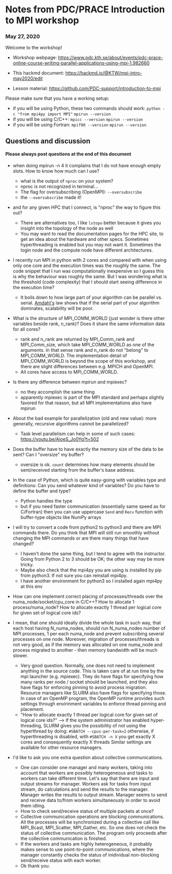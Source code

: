 # Notes from PDC/PRACE Introduction to MPI workshop
### May 27, 2020

Welcome to the workshop!

- Workshop webpage: https://www.pdc.kth.se/about/events/pdc-prace-online-course-writing-parallel-applications-using-mpi-1.982660

- This hackmd document: https://hackmd.io/@KTW/mpi-intro-may2020/edit

- Lesson material: https://github.com/PDC-support/introduction-to-mpi

Please make sure that you have a working setup:
- if you will be using Python, these two commands should work: 
`python -c "from mpi4py import MPI"`
`mpirun --version`
- if you will be using C/C++:
`mpicc --version`
`mpirun --version`
- if you will be using Fortran:
`mpif90 --version`
`mpirun --version`



## Questions and discussion

#### Please always post questions at the end of this document

- when doing mpirun -n 4 it complains that I do not have enough empty slots. How to know how much can I use? 
    - what is the output of ``nproc`` on your system?
    - nproc is not recognized in terminal...
    - The flag for oversubscribing (OpenMPI): ``--oversubscribe``
    - the ``--oversubscribe`` made it!

- and for any given HPC that I connect, is "nproc" the way to figure this out?
    - There are alternatives too, I like `lstopo` better because it gives you insight into the topology of the node as well 
    - You may want to read the documentation pages for the HPC site, to get an idea about the hardware and other specs. Sometimes hyperthreading is enabled but you may not want it. Sometimes the login node and the compute node have different architectures.


- I recently run MPI in python with 2 cores and compared with when using only one core and the execution times was the roughly the same. The code snippet that I run was computationally inexpensive so I guess this is why the behaviour was roughly the same. But I was wondering what is the threshold (code complexity) that I should start seeing difference in the execution time?
    - It boils down to how large part of your algorithm can be parallel vs. serial. [Amdahl's](https://www.kth.se/blogs/pdc/2018/11/scalability-strong-and-weak-scaling/) law shows that if the serial part of your algorithm dominates, scalability will be poor.

- What is the structure of MPI_COMM_WORLD (just wonder is there other variables beside rank, n_rank)? Does it share the same information data for all cores?
    - rank and n_rank are returned by MPI_Comm_rank and MPI_Comm_size, which take MPI_COMM_WORLD as one of the arguments. In that sense rank and n_rank do not "belong" to MPI_COMM_WORLD. The implementation detail of MPI_COMM_WORLD is beyond the scope of this workshop, and there are slight differences between e.g. MPICH and OpenMPI.
    - All cores have access to MPI_COMM_WORLD.
    
- Is there any difference between mpirun and mpiexec?
  - no they accomplish the same thing
  - apparently mpiexec is part of the MPI standard and perhaps slightly favored for that reason, but all MPI implementations also have mpirun 

- About the bad example for parallelization (old and new value): more generally, recursive algorithms cannot be parallelized?
    - Task level parallelism can help in some of such cases: https://youtu.be/AioeS_Jo0Yg?t=502
    
- Does the buffer have to have exactly the memory size of the data to be sent? Can I "oversize" my buffer?
    - oversize is ok. `count` determines how many elements should be sent/received starting from the buffer's base address.

- In the case of Python, which is quite easy-going with variables type and definitions: Can you send whatever kind of variables? Do you have to define the buffer and type?
    - Python handles the type
    - but if you need faster communication (essentially same speed as for C/Fortran) then you can use uppercase `Send` and `Recv` function with buffer-type objects like NumPy arrays

- I will try to convert a code from python2 to python3 and there are MPI commands there. Do you think that MPI will still run smoothly without changing the MPI commands or are there many things that have changed?
    - I haven't done the same thing, but I tend to agree with the instructor. Going from Python 2 to 3 should be OK; the other way may be more tricky.
    - Maybe also check that the mpi4py you are using is installed by pip from python3. If not sure you can reinstall mpi4py.
    - I have another environment for python3 so I installed again mpi4py at this env
    
- How can one implement correct placing of processes/threads over the numa_node/socket/cpu_core in C/C++? How to allocate 1 process/numa_node? How to allocate exactly 1 thread per logical core for given set of logical core ids?

-   I mean, that one should ideally divide the whole task in such way, that each host having N_numa_nodes, should run N_numa_nodes number of MPI processes, 1 per each numa_node and prevent subscribing several processes on one node. Moreover, migration of processes/threads is not very good, as if the memory was allocated on one numa_node and process migrated to another - then memory bandwidth will be much slower.
    - Very good question. Normally, one does not need to implement anything in the source code. This is taken care of at run time by the mpi launcher (e.g. mpiexec). They do have flags for specifying how many ranks per node / socket should be launched, and they also have flags for enforcing pinning to avoid process migration. Resource managers like SLURM also have flags for specifying those. In case of an OpenMP program, the OpenMP runtime provides such settings through envirinment variables to enforce thread pinning and placement.
    - "How to allocate exactly 1 thread per logical core for given set of logical core ids?" --> If the system administrator has enabled hyper-threading, SLURM gives you the possibility of not using the hyperthread by doing:
    `#SBATCH --cpus-per-task=2`
    otherwise, if hyperthreading is disabled, with `#SBATCH -n X` you get exactly X cores and consequently exactly X threads
    Similar settings are available for other resource managers.

 - I'd like to ask you one extra question about collective communications.
   - One can consider one manager and many workers, taking into account that workers are possibly heterogeneous and tasks to workers can take different time. Let's say that there are input  and output streams for manager. Workers ask for tasks from input stream, do calculations and send the results to the manager. Manager writes the results to output stream. Manager seems to send and receive data to/from workers simultaneously in order to avoid them idling.
   - How to check send/receive status of multiple packets at once?
   - Collective communication operations are blocking communications. All the processes will be synchronized during a collective call like MPI_Bcast, MPI_Scatter, MPI_Gather, etc. So one does not check the status of collective communication. The program only proceeds after the collective communication is finished.
   - If the workers and tasks are highly heterogeneous, it probably makes sense to use point-to-point communications, where the manager constantly checks the status of inidividual non-blocking send/receive status with each worker.
   - Ok thank you.
